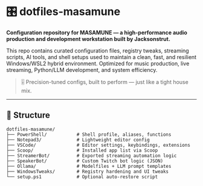 # 🎛️ dotfiles-masamune

**Configuration repository for MASAMUNE — a high-performance audio production and development workstation built by Jacksonstrut.**

This repo contains curated configuration files, registry tweaks, streaming scripts, AI tools, and shell setups used to maintain a clean, fast, and resilient Windows/WSL2 hybrid environment. Optimized for music production, live streaming, Python/LLM development, and system efficiency.

> 🎚️ Precision-tuned configs, built to perform — just like a tight house mix.

---

## 📁 Structure

```plaintext
dotfiles-masamune/
├── PowerShell/           # Shell profile, aliases, functions
├── Notepad3/             # Lightweight editor config
├── VSCode/               # Editor settings, keybindings, extensions
├── Scoop/                # Installed app list via Scoop
├── StreamerBot/          # Exported streaming automation logic
├── SpeakerBot/           # Custom Twitch bot logic (JSON)
├── Ollama/               # Modelfiles + LLM prompt templates
├── WindowsTweaks/        # Registry hardening and UI tweaks
└── setup.ps1             # Optional auto-restore script
